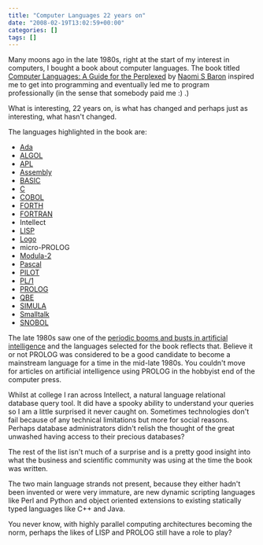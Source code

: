 ```yaml
---
title: "Computer Languages 22 years on"
date: "2008-02-19T13:02:59+00:00"
categories: []
tags: []
---
```


Many moons ago in the late 1980s, right at the start of my interest in computers, I bought a book about computer languages. The book titled <a href="http://www.amazon.com/Computer-Languages-Perplexed-Naomi-Baron/dp/0385232144/ref=sr_1_7">Computer Languages: A Guide for the Perplexed</a> by <a href="http://en.wikipedia.org/wiki/Naomi_Baron">Naomi S Baron</a> inspired me to get into programming and eventually led me to program professionally (in the sense that somebody paid me :) .)

What is interesting, 22 years on, is what has changed and perhaps just as interesting, what hasn't changed.

The languages highlighted in the book are:
<ul>
	<li><a href="http://en.wikipedia.org/wiki/Ada_(programming_language)">Ada</a></li>
	<li><a href="http://en.wikipedia.org/wiki/ALGOL">ALGOL</a></li>
	<li><a href="http://en.wikipedia.org/wiki/APL_(programming_language)">APL</a></li>
	<li><a href="http://en.wikipedia.org/wiki/Assembly_language">Assembly</a></li>
	<li><a href="http://en.wikipedia.org/wiki/BASIC_programming_language">BASIC</a></li>
	<li><a href="http://en.wikipedia.org/wiki/C_(programming_language)">C</a></li>
	<li><a href="http://en.wikipedia.org/wiki/COBOL">COBOL</a></li>
	<li><a href="http://en.wikipedia.org/wiki/Forth_(programming_language)">FORTH</a></li>
	<li><a href="http://en.wikipedia.org/wiki/Fortran">FORTRAN</a></li>
	<li>Intellect</li>
	<li><a href="http://en.wikipedia.org/wiki/Lisp_programming_language">LISP</a></li>
	<li><a href="http://en.wikipedia.org/wiki/Logo">Logo</a></li>
	<li>micro-PROLOG</li>
	<li><a href="http://www.modula2.org/">Modula-2</a></li>
	<li><a href="http://en.wikipedia.org/wiki/Pascal_programming_language">Pascal</a></li>
	<li><a href="http://en.wikipedia.org/wiki/PILOT_programming_language">PILOT</a></li>
	<li><a href="http://en.wikipedia.org/wiki/PL/I">PL/1</a></li>
	<li><a href="http://en.wikipedia.org/wiki/Prolog">PROLOG</a></li>
	<li><a href="http://en.wikipedia.org/wiki/Query_by_Example">QBE</a></li>
	<li><a href="http://en.wikipedia.org/wiki/Simula">SIMULA</a></li>
	<li><a href="http://www.smalltalk.org/">Smalltalk</a></li>
	<li><a href="http://en.wikipedia.org/wiki/SNOBOL">SNOBOL</a></li>
</ul>
The late 1980s saw one of the <a href="http://en.wikipedia.org/wiki/AI_winter">periodic booms and busts in artificial intelligence</a> and the languages selected for the book reflects that. Believe it or not PROLOG was considered to be a good candidate to become a mainstream language for a time in the mid-late 1980s. You couldn't move for articles on artificial intelligence using PROLOG in the hobbyist end of the computer press.

Whilst at college I ran across Intellect, a natural language relational database query tool. It did have a spooky ability to understand your queries so I am a little surprised it never caught on. Sometimes technologies don't fail because of any technical limitations but more for social reasons. Perhaps database administrators didn't relish the thought of the great unwashed having access to their precious databases?

The rest of the list isn't much of a surprise and is a pretty good insight into what the business and scientific community was using at the time the book was written.

The two main language strands not present, because they either hadn't been invented or were very immature, are new dynamic scripting languages like Perl and Python and object oriented extensions to existing statically typed languages like C++ and Java.

You never know, with highly parallel computing architectures becoming the norm, perhaps the likes of LISP and PROLOG still have a role to play?
